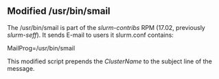 Modified /usr/bin/smail
-----------------------

The /usr/bin/smail is part of the *slurm-contribs* RPM (17.02, previously *slurm-seff*).
It sends E-mail to users it slurm.conf contains:

MailProg=/usr/bin/smail

This modified script prepends the *ClusterName* to the subject line of the message.
